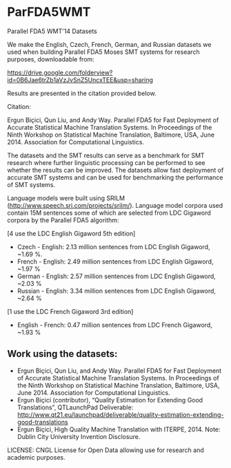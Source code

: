 ParFDA5WMT
==========

Parallel FDA5 WMT'14 Datasets

We make the English, Czech, French, German, and Russian datasets we used when building Parallel FDA5 Moses SMT systems for research purposes, downloadable from:

https://drive.google.com/folderview?id=0B6Jae6trZb1aVzJvSnZ5UncxTEE&usp=sharing

Results are presented in the citation provided below.

Citation:

Ergun Biçici, Qun Liu, and Andy Way. Parallel FDA5 for Fast Deployment of Accurate Statistical Machine Translation Systems. In Proceedings of the Ninth Workshop on Statistical Machine Translation, Baltimore, USA, June 2014. Association for Computational Linguistics.


The datasets and the SMT results can serve as a benchmark for SMT research where further linguistic processing can be performed to see whether the results can be improved. The datasets allow fast deployment of accurate SMT systems and can be used for benchmarking the performance of SMT systems. 

Language models were built using SRILM (http://www.speech.sri.com/projects/srilm/). Language model corpora used contain 15M sentences some of which are selected from LDC Gigaword corpora by the Parallel FDA5 algorithm: 

[4 use the LDC English Gigaword 5th edition]
- Czech - English: 2.13 million sentences from LDC English Gigaword, ~1.69 %.
- French - English: 2.49 million sentences from LDC English Gigaword, ~1.97 %
- German - English: 2.57 million sentences from LDC English Gigaword, ~2.03 %
- Russian - English: 3.34 million sentences from LDC English Gigaword, ~2.64 %

[1 use the LDC French Gigaword 3rd edition]
- English - French: 0.47 million sentences from LDC French Gigaword, ~1.93 %


Work using the datasets:
------------------------
- Ergun Biçici, Qun Liu, and Andy Way. Parallel FDA5 for Fast Deployment of Accurate Statistical Machine Translation Systems. In Proceedings of the Ninth Workshop on Statistical Machine Translation, Baltimore, USA, June 2014. Association for Computational Linguistics.
- Ergun Biçici (contributor), “Quality Estimation for Extending Good Translations”, QTLaunchPad Deliverable: 
http://www.qt21.eu/launchpad/deliverable/quality-estimation-extending-good-translations
- Ergun Biçici, High Quality Machine Translation with ITERPE, 2014. Note: Dublin City University Invention Disclosure.


LICENSE:
CNGL License for Open Data allowing use for research and academic purposes.
